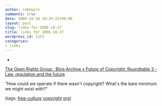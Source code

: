 ```yaml
---
author: robmyers
comments: true
date: 2006-10-28 10:24:22+00:00
layout: post
slug: links-for-2006-10-27
title: links for 2006-10-27
wordpress_id: 1153
categories:
- links
---
```


  

  *   


[The Open Rights Group : Blog Archive » Future of Copyright: Roundtable 3 - Law, regulation and the future](http://www.openrightsgroup.org/2006/10/26/future-of-copyright-roundtable-3-law-regulation-and-the-future/)

  


"How could we operate if there wasn't copyright? What's the bare minimum we might exist with?"

  


(tags: [free-culture](http://del.icio.us/robmyers/free-culture) [copyright](http://del.icio.us/robmyers/copyright) [org](http://del.icio.us/robmyers/org))

  

  
  


